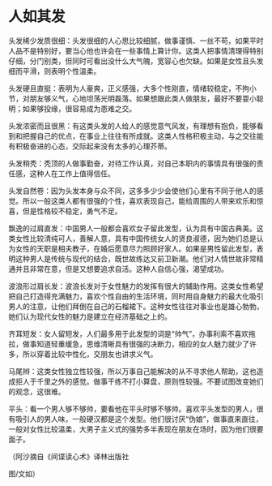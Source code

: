 # 人如其发

头发稀少发质很细：头发很细的人心思比较细腻，做事谨慎、一丝不苟，如果平时人品不是特别好，要当心他也许会在一些事情上算计你。这类人把事情清理得特别仔细，分门别类，但同时可看出没什么大气魄，宽容心也欠缺。如果是女性且头发细而平滑，则表明个性温柔。

头发硬且直挺：表明为人豪爽，正义感强，大多个性刚直，情绪较稳定，不拘小节，对朋友够义气，心地坦荡光明磊落。如果想跟此类人做朋友，最好不要耍小聪明；如果够投缘，很容易成为患难之交。

头发浓密而且很黑：有这类头发的人给人的感觉意气风发，有理想有抱负，能够看到和把握自己的优点，在事业上往往有所成就。这类人性格积极主动，与之交往能有积极奋进的心态，交际起来没有太多的心理芥蒂。

头发稍秃：秃顶的人做事勤奋，对待工作认真，对自己本职内的事情具有很强的责任感，这种人在工作上值得信任。

头发自然卷：因为头发本身与众不同，这多多少少会使他们心里有不同于他人的感觉。所以一般这类人都有很强的个性，喜欢表现自己，能给周围的人带来欢乐和惊喜，但是性格较不稳定，勇气不足。

飘逸的过肩直发：中国男人一般都会喜欢女子留此发型，认为具有中国古典美。这类女性比较清纯可人，善解人意，具有中国传统女人的贤良淑德，因为她们总是认为女性的天职是相夫教子，在婚后愿意尽力照顾好家人。如果是男性留此发型，表明这种男人是传统与现代的结合，既世故练达又前卫新潮。他们对人情世故非常精通并且非常在意，但是又想要追求自活。这种人自信心强，渴望成功。

波浪形过肩长发：波浪长发对于女性魅力的发挥有很大的辅助作用。这类女性希望把自己打造得充满魅力，喜欢个性自由的生活环境，同时用自身魅力的最大化吸引男人的注意，让他们拜倒在自己的石榴裙下。这种女性往往对事业也是雄心勃勃，她们认为现代女性的魅力是建立在经济基础之上的。

齐耳短发：女人留短发，人们最多用于此发型的词是“帅气”，办事利索不喜欢拖拉，做事知道轻重缓急，思维清晰具有很强的决断力，相应的女人魅力就少了许多，所以穿着比较中性化，交朋友也讲求义气。

马尾辫：这类女性独立性较强，所以万事自己能解决的从不寻求他人帮助，这也造成拒人于千里之外的感觉。做事干练不打小算盘，原则性较强。不要试图改变她们的观念，这很难。

平头：看一个男人够不够帅，要看他在平头时够不够帅。喜欢平头发型的男人，很有吸引人的男人味，一般硬汉都是这个发型。他们很讨厌“伪娘”，做事直来直往，一般对女性比较温柔，大男子主义式的强势多半表现在朋友在场时，因为他们很要面子。

（阿沙摘自《间谍读心术》译林出版社

图/文如）